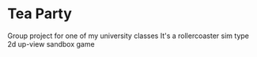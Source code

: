 # Tea Party

Group project for one of my university classes
It's a rollercoaster sim type 2d up-view sandbox game
